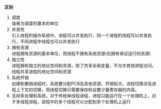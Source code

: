 **区别**  
1. 调度  
谁者为调度的基本的单位  
2. 并发性  
引入线程的操作系统中，进程可以并发执行，同一个进程的线程可以并发执行，不同进程中线程也可以并发执行  
3. 拥有资源  
进程拥有资源的基本单位，而线程不拥有系统资源(仅拥有保证运行的资源)  
4. 独立性  
进程拥有独立的地址空间和资源，除了共享全局变量，不允许其他进程访问。线程共享进程的地址空间和资源  
5. 系统开销  
创建和撤销进程时，系统要分配PCB及其他资源，开销较大。进程切换涉及进程上下文的切换，而线程切换只需要保存和设置少量寄存器的内容。
6. 支持多处理机系统。对于传统单线程进程，进程只能运行在一个处理机上，对于多线程进程，进程中的多个线程可以分配到多个处理机上运行